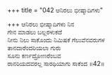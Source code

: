 +++
title = "042 ಆನಿರಲು ಭೀಷ್ಮಾದಿಗಳು"

+++
ಆನಿರಲು ಭೀಷ್ಮಾದಿಗಳು ನಿನ  
ಗೇನ ಮಾಡಲು ಬಲ್ಲರಳುಕದೆ  
ನೀನು ನಿಲು ಸಾಕೊಂದು ನಿಮಿಷಕೆ ಗೆಲುವೆನವರುಗಳ  
ತಾನದಾರೆಂದರಿಯಲಾ ಗುರು  
ಸೂನು ಕರ್ಣದ್ರೋಣರೆಂಬವ  
ರಾನರಿಯದವರಲ್ಲ ಸಾರಥಿಯಾಗು ಸಾಕೆಂದ     ॥42॥